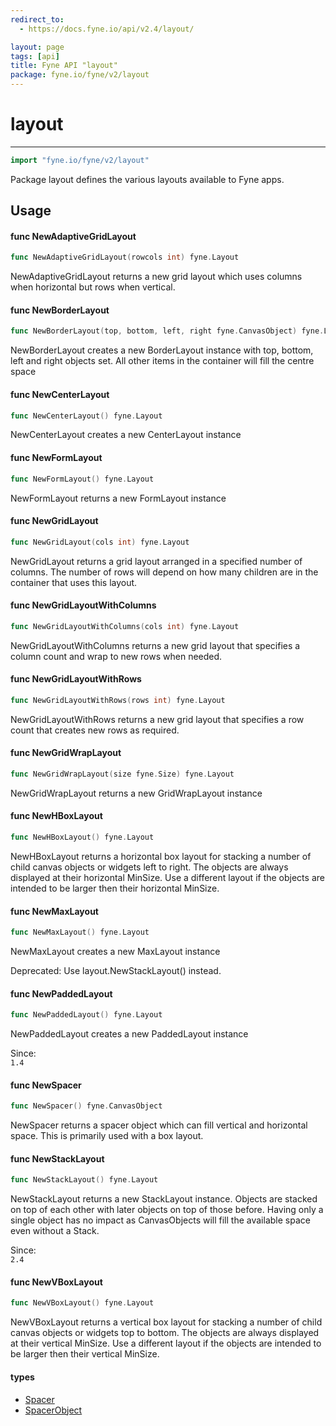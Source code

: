 ```yaml
---
redirect_to:
  - https://docs.fyne.io/api/v2.4/layout/

layout: page
tags: [api]
title: Fyne API "layout"
package: fyne.io/fyne/v2/layout
---
```

# layout
---

```go
import "fyne.io/fyne/v2/layout"
```

Package layout defines the various layouts available to Fyne apps.

## Usage

#### func  NewAdaptiveGridLayout

```go
func NewAdaptiveGridLayout(rowcols int) fyne.Layout
```
NewAdaptiveGridLayout returns a new grid layout which uses columns when horizontal but rows when vertical.

#### func  NewBorderLayout

```go
func NewBorderLayout(top, bottom, left, right fyne.CanvasObject) fyne.Layout
```
NewBorderLayout creates a new BorderLayout instance with top, bottom, left and right objects set. All other items in the container will fill the centre space

#### func  NewCenterLayout

```go
func NewCenterLayout() fyne.Layout
```
NewCenterLayout creates a new CenterLayout instance

#### func  NewFormLayout

```go
func NewFormLayout() fyne.Layout
```
NewFormLayout returns a new FormLayout instance

#### func  NewGridLayout

```go
func NewGridLayout(cols int) fyne.Layout
```
NewGridLayout returns a grid layout arranged in a specified number of columns. The number of rows will depend on how many children are in the container that uses this layout.

#### func  NewGridLayoutWithColumns

```go
func NewGridLayoutWithColumns(cols int) fyne.Layout
```
NewGridLayoutWithColumns returns a new grid layout that specifies a column count and wrap to new rows when needed.

#### func  NewGridLayoutWithRows

```go
func NewGridLayoutWithRows(rows int) fyne.Layout
```
NewGridLayoutWithRows returns a new grid layout that specifies a row count that creates new rows as required.

#### func  NewGridWrapLayout

```go
func NewGridWrapLayout(size fyne.Size) fyne.Layout
```
NewGridWrapLayout returns a new GridWrapLayout instance

#### func  NewHBoxLayout

```go
func NewHBoxLayout() fyne.Layout
```
NewHBoxLayout returns a horizontal box layout for stacking a number of child canvas objects or widgets left to right. The objects are always displayed at their horizontal MinSize. Use a different layout if the objects are intended to be larger then their horizontal MinSize.

#### func  NewMaxLayout

```go
func NewMaxLayout() fyne.Layout
```
NewMaxLayout creates a new MaxLayout instance


<div class="deprecated">
Deprecated: Use layout.NewStackLayout() instead.</div>

#### func  NewPaddedLayout

```go
func NewPaddedLayout() fyne.Layout
```
NewPaddedLayout creates a new PaddedLayout instance


<div class="since">Since: <code>
1.4</code></div>

#### func  NewSpacer

```go
func NewSpacer() fyne.CanvasObject
```
NewSpacer returns a spacer object which can fill vertical and horizontal space. This is primarily used with a box layout.

#### func  NewStackLayout

```go
func NewStackLayout() fyne.Layout
```
NewStackLayout returns a new StackLayout instance. Objects are stacked on top of each other with later objects on top of those before. Having only a single object has no impact as CanvasObjects will fill the available space even without a Stack.


<div class="since">Since: <code>
2.4</code></div>

#### func  NewVBoxLayout

```go
func NewVBoxLayout() fyne.Layout
```
NewVBoxLayout returns a vertical box layout for stacking a number of child canvas objects or widgets top to bottom. The objects are always displayed at their vertical MinSize. Use a different layout if the objects are intended to be larger then their vertical MinSize.

#### types

 * [Spacer](spacer.html)
 * [SpacerObject](spacerobject.html)
